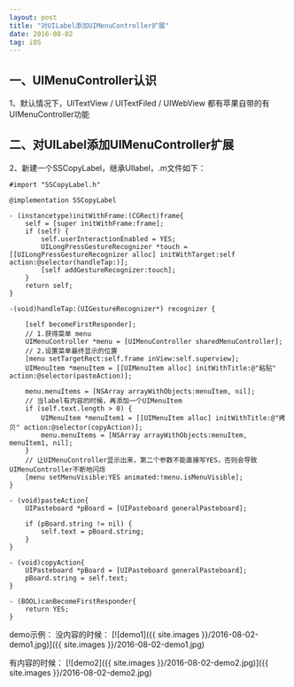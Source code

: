 ```yaml
---
layout: post
title: "对UILabel添加UIMenuController扩展"
date: 2016-08-02 
tag: iOS
---
```

## 一、UIMenuController认识 
1、默认情况下，UITextView / UITextFiled / UIWebView 都有苹果自带的有UIMenuController功能
## 二、对UILabel添加UIMenuController扩展
2、新建一个SSCopyLabel，继承UIlabel，.m文件如下：


```
#import "SSCopyLabel.h"

@implementation SSCopyLabel

- (instancetype)initWithFrame:(CGRect)frame{
    self = [super initWithFrame:frame];
    if (self) {
        self.userInteractionEnabled = YES;
        UILongPressGestureRecognizer *touch = [[UILongPressGestureRecognizer alloc] initWithTarget:self action:@selector(handleTap:)];
        [self addGestureRecognizer:touch];
    }
    return self;
}

-(void)handleTap:(UIGestureRecognizer*) recognizer {

    [self becomeFirstResponder];
    // 1.获得菜单 menu
    UIMenuController *menu = [UIMenuController sharedMenuController];
    // 2.设置菜单最终显示的位置
    [menu setTargetRect:self.frame inView:self.superview];
    UIMenuItem *menuItem = [[UIMenuItem alloc] initWithTitle:@"粘贴" action:@selector(pasteAction)];

    menu.menuItems = [NSArray arrayWithObjects:menuItem, nil];
    // 当label有内容的时候，再添加一个UIMenuItem
    if (self.text.length > 0) {
        UIMenuItem *menuItem1 = [[UIMenuItem alloc] initWithTitle:@"拷贝" action:@selector(copyAction)];
        menu.menuItems = [NSArray arrayWithObjects:menuItem, menuItem1, nil];
    }
    // 让UIMenuController显示出来，第二个参数不能直接写YES，否则会导致UIMenuController不断地闪烁
    [menu setMenuVisible:YES animated:!menu.isMenuVisible];
}

- (void)pasteAction{
    UIPasteboard *pBoard = [UIPasteboard generalPasteboard];

    if (pBoard.string != nil) {
        self.text = pBoard.string;
    }
}

- (void)copyAction{
    UIPasteboard *pBoard = [UIPasteboard generalPasteboard];
    pBoard.string = self.text;
}

- (BOOL)canBecomeFirstResponder{
    return YES;
}
```
demo示例： 
没内容的时候：
[![demo1]({{ site.images }}/2016-08-02-demo1.jpg)]({{ site.images }}/2016-08-02-demo1.jpg)

有内容的时候： 
[![demo2]({{ site.images }}/2016-08-02-demo2.jpg)]({{ site.images }}/2016-08-02-demo2.jpg)

